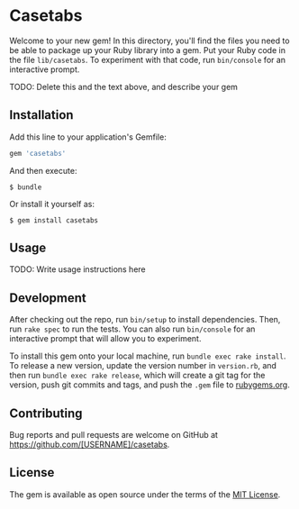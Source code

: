 # Casetabs

Welcome to your new gem! In this directory, you'll find the files you need to be able to package up your Ruby library into a gem. Put your Ruby code in the file `lib/casetabs`. To experiment with that code, run `bin/console` for an interactive prompt.

TODO: Delete this and the text above, and describe your gem

## Installation

Add this line to your application's Gemfile:

```ruby
gem 'casetabs'
```

And then execute:

    $ bundle

Or install it yourself as:

    $ gem install casetabs

## Usage

TODO: Write usage instructions here

## Development

After checking out the repo, run `bin/setup` to install dependencies. Then, run `rake spec` to run the tests. You can also run `bin/console` for an interactive prompt that will allow you to experiment.

To install this gem onto your local machine, run `bundle exec rake install`. To release a new version, update the version number in `version.rb`, and then run `bundle exec rake release`, which will create a git tag for the version, push git commits and tags, and push the `.gem` file to [rubygems.org](https://rubygems.org).

## Contributing

Bug reports and pull requests are welcome on GitHub at https://github.com/[USERNAME]/casetabs.

## License

The gem is available as open source under the terms of the [MIT License](http://opensource.org/licenses/MIT).
